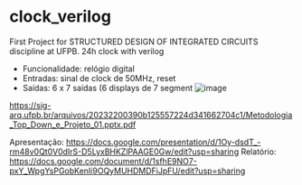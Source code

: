 # clock_verilog
First Project for  STRUCTURED DESIGN OF INTEGRATED CIRCUITS discipline at UFPB. 24h clock with verilog

 - Funcionalidade: relógio digital
 - Entradas: sinal de clock de 50MHz, reset
 - Saídas: 6 x 7 saídas (6 displays de 7 segment
![image](https://github.com/michellavezzo/clock_verilog/assets/38358577/53c3c53b-6cde-4934-8a52-bc315dbcba2c)


https://sig-arq.ufpb.br/arquivos/20232200390b125557224d341662704c1/Metodologia_Top_Down_e_Projeto_01.pptx.pdf

Apresentação: https://docs.google.com/presentation/d/1Oy-dsdT_-rm48v0Qt0V0dIrS-D5LyxBHKZlPAAGE0Gw/edit?usp=sharing
Relatório: https://docs.google.com/document/d/1sfhE9NO7-pxY_WpgYsPGobKenIi9OQyMUHDMDFiJpFU/edit?usp=sharing
